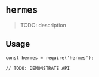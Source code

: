 # `hermes`

> TODO: description

## Usage

```
const hermes = require('hermes');

// TODO: DEMONSTRATE API
```
